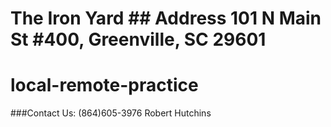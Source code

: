 # The Iron Yard ## Address 101 N Main St #400, Greenville, SC 29601
# local-remote-practice
###Contact Us:
(864)605-3976
Robert Hutchins

